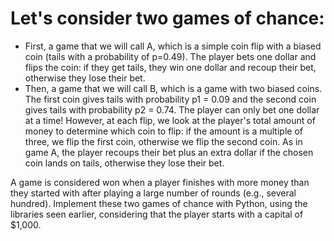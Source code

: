 # Let's consider two games of chance: 

- First, a game that we will call A, which is a simple coin flip with a biased coin (tails with a probability of p=0.49). The player bets one dollar and flips the coin: if they get tails, they win one dollar and recoup their bet, otherwise they lose their bet.
- Then, a game that we will call B, which is a game with two biased coins. The first coin gives tails with probability p1 = 0.09 and the second coin gives tails with probability p2 = 0.74. The player can only bet one dollar at a time! However, at each flip, we look at the player's total amount of money to determine which coin to flip: if the amount is a multiple of three, we flip the first coin, otherwise we flip the second coin. As in game A, the player recoups their bet plus an extra dollar if the chosen coin lands on tails, otherwise they lose their bet.

A game is considered won when a player finishes with more money than they started with after playing a large number of rounds (e.g., several hundred). Implement these two games of chance with Python, using the libraries seen earlier, considering that the player starts with a capital of $1,000. 